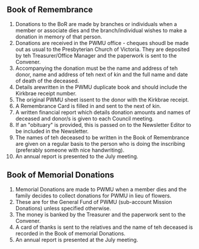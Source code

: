## Book of Remembrance ## 
1. Donations to the BoR are made by branches or individuals when a member or associate dies and the branch/individual wishes to make a donation in memory of that person.
2. Donations are received in the PWMU office - cheques shoudl be made out as usual to the Presbyterian Church of Victoria. They are deposited by teh Treasurer/Office Manager and the paperwork is sent to the Convener.
3. Accompanying the donation must be the name and address of teh donor, name and address of teh next of kin and the full name and date of death of the deceased.
4. Details arewritten in the PWMU duplicate book and should include the Kirkbrae receipt number.
5. The original PWMU sheet issent to the donor with the Kirkbrae receipt.
6. A Remembrance Card is filled in and sent to the next of kin.
7. A written financial report which details donation amounts and names of deceased and donor/s is given to each Council meeting. 
8. If an "obituary" is provided, this is passed on to the Newsletter Editor to be included in the Newsletter.
9. The names of teh deceased to be written in the Book of Remembrance are given on a regular basis to the person who is doing the inscribing (preferably someone with nice handwriting).
10. An annual report is presented to the July meeting.

## Book of Memorial Donations ##
 
1. Memorial Donations are made to PWMU when a member dies and the family decides to collect donations for PWMU in lieu of flowers.
2. These are for the General Fund of PWMU (sub-account Mission Donations) unless specified otherwise.
3. The money is banked by the Treasurer and the paperwork sent to the Convener.
4. A card of thanks is sent to the relatives and the name of teh deceased is recorded in the Book of memorial Donations.
5. An annual report is presented at the July meeting.
 